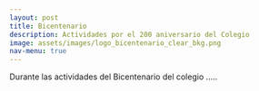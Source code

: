 ```yaml
---
layout: post
title: Bicentenario
description: Actividades por el 200 aniversario del Colegio
image: assets/images/logo_bicentenario_clear_bkg.png
nav-menu: true
---
```


Durante las actividades del Bicentenario del colegio .....
